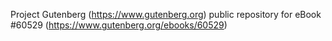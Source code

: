 Project Gutenberg (https://www.gutenberg.org) public repository for eBook #60529 (https://www.gutenberg.org/ebooks/60529)
